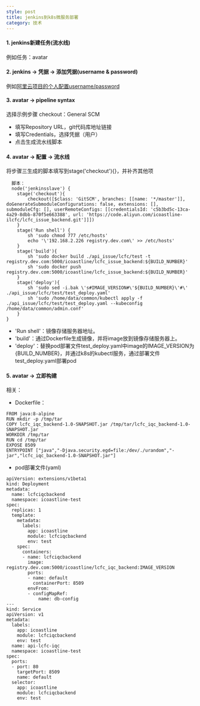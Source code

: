 ```yaml
---
style: post
title: jenkins到k8s微服务部署
category: 技术
---
```


#### 1. jenkins新建任务(流水线)

  例如任务：avatar

#### 2. jenkins -> 凭据 -> 添加凭据(username & password)

  例如[阿里云项目的个人配置username/password](https://code.aliyun.com/profile "profile")

#### 3. avatar -> pipeline syntax

选择示例步骤 checkout：General SCM

  * 填写Repository URL，git代码库地址链接
  * 填写Credentials，选择凭据（用户）
  * 点击生成流水线脚本
  
#### 4. avatar -> 配置 -> 流水线

将步骤三生成的脚本填写到stage('checkout'){}，并补齐其他项

```
  脚本：
  node('jenkinsslave') {
    stage('checkout'){
        checkout([$class: 'GitSCM', branches: [[name: '*/master']], doGenerateSubmoduleConfigurations: false, extensions: [], submoduleCfg: [], userRemoteConfigs: [[credentialsId: 'c5b3bd5c-13ca-4a29-8dbb-870f5e663388', url: 'https://code.aliyun.com/icoastline-ilcfc/lcfc_issue_backend.git']]])
    }
    stage('Run shell') {
        sh 'sudo chmod 777 /etc/hosts'
        echo '\'192.168.2.226 registry.dev.com\' >> /etc/hosts'
    }
    stage('build'){
        sh 'sudo docker build ./api_issue/lcfc/test -t registry.dev.com:5000/icoastline/lcfc_issue_backend:${BUILD_NUMBER}'
        sh 'sudo docker push registry.dev.com:5000/icoastline/lcfc_issue_backend:${BUILD_NUMBER}'
    }
    stage('deploy'){
        sh 'sudo sed -i.bak \'s#IMAGE_VERSION#\'${BUILD_NUMBER}\'#\' ./api_issue/lcfc/test/test_deploy.yaml'
        sh 'sudo /home/data/common/kubectl apply -f ./api_issue/lcfc/test/test_deploy.yaml --kubeconfig /home/data/common/admin.conf'
    }
}
```

* 'Run shell'：镜像存储服务器地址。
* 'build'：通过Dockerfile生成镜像，并将image放到镜像存储服务器上。
* 'deploy'：替换pod部署文件test_deploy.yaml中image的IMAGE_VERSION为{BUILD_NUMBER}，并通过k8s的kubectl服务，通过部署文件test_deploy.yaml部署pod

#### 5. avatar -> 立即构建


相关：

* Dockerfile：

```
FROM java:8-alpine
RUN mkdir -p /tmp/tar
COPY lcfc_iqc_backend-1.0-SNAPSHOT.jar /tmp/tar/lcfc_iqc_backend-1.0-SNAPSHOT.jar
WORKDIR /tmp/tar
RUN cd /tmp/tar
EXPOSE 8509
ENTRYPOINT ["java","-Djava.security.egd=file:/dev/./urandom","-jar","lcfc_iqc_backend-1.0-SNAPSHOT.jar"]
```

* pod部署文件(yaml)

```
apiVersion: extensions/v1beta1
kind: Deployment
metadata:
  name: lcfciqcbackend
  namespace: icoastline-test
spec:
  replicas: 1
  template:
    metadata:
      labels:
        app: icoastline
        module: lcfciqcbackend
        env: test
    spec:
      containers:
      - name: lcfciqcbackend
        image: registry.dev.com:5000/icoastline/lcfc_iqc_backend:IMAGE_VERSION
        ports:
        - name: default
          containerPort: 8509
        envFrom: 
        - configMapRef: 
            name: db-config
---
kind: Service
apiVersion: v1
metadata:
  labels:
    app: icoastline
    module: lcfciqcbackend
    env: test
  name: api-lcfc-iqc
  namespace: icoastline-test
spec:
  ports:
  - port: 80
    targetPort: 8509
    name: default
  selector:
    app: icoastline
    module: lcfciqcbackend
    env: test
```
